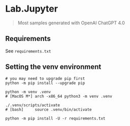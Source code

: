 # Lab.Jupyter

> Most samples generated with OpenAI ChatGPT 4.0

## Requirements

See `requirements.txt`

## Setting the venv environment

``` shell
# you may need to upgrade pip first
python -m pip install --upgrade pip

python -m venv .venv
# [MacOS M*] arch -x86_64 python3 -m venv .venv 

./.venv/scripts/activate 
# [bash]     source .venv/bin/activate

python -m pip install -U -r requirements.txt
```
